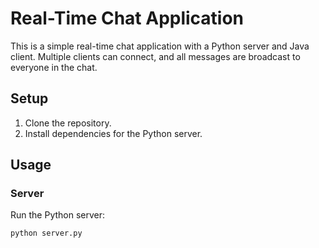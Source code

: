 # Real-Time Chat Application

This is a simple real-time chat application with a Python server and Java client. Multiple clients can connect, and all messages are broadcast to everyone in the chat.

## Setup

1. Clone the repository.
2. Install dependencies for the Python server.

## Usage

### Server
Run the Python server:
```bash
python server.py
